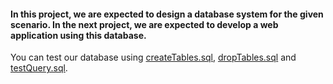 #### In this project, we are expected to design a database system for the given scenario. In the next project, we are expected to develop a web application using this database. 
You can test our database using [createTables.sql](https://github.com/KarahanS/University-Projects/blob/master/CmpE321%20-%20Introduction%20to%20Database%20Systems/project2/createTables.sql), [dropTables.sql](https://github.com/KarahanS/University-Projects/blob/master/CmpE321%20-%20Introduction%20to%20Database%20Systems/project2/dropTables.sql) and [testQuery.sql](https://github.com/KarahanS/University-Projects/blob/master/CmpE321%20-%20Introduction%20to%20Database%20Systems/project2/testQuery.sql). 

